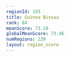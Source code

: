 ```yaml
---
regionId: 193
title: Guinea Bissau
rank: 84
meanScore: 73.28
globalMeanScore: 73.46
numRegions: 220
layout: region_score
---
```

